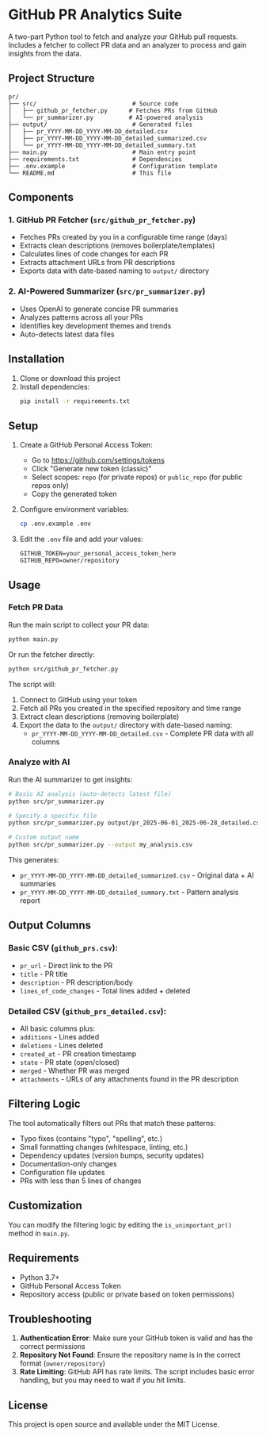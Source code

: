 # GitHub PR Analytics Suite

A two-part Python tool to fetch and analyze your GitHub pull requests. Includes a fetcher to collect PR data and an analyzer to process and gain insights from the data.

## Project Structure

```
pr/
├── src/                           # Source code
│   ├── github_pr_fetcher.py      # Fetches PRs from GitHub
│   └── pr_summarizer.py          # AI-powered analysis
├── output/                        # Generated files
│   ├── pr_YYYY-MM-DD_YYYY-MM-DD_detailed.csv
│   ├── pr_YYYY-MM-DD_YYYY-MM-DD_detailed_summarized.csv
│   └── pr_YYYY-MM-DD_YYYY-MM-DD_detailed_summary.txt
├── main.py                        # Main entry point
├── requirements.txt               # Dependencies
├── .env.example                   # Configuration template
└── README.md                      # This file
```

## Components

### 1. **GitHub PR Fetcher** (`src/github_pr_fetcher.py`)
- Fetches PRs created by you in a configurable time range (days)
- Extracts clean descriptions (removes boilerplate/templates)
- Calculates lines of code changes for each PR
- Extracts attachment URLs from PR descriptions
- Exports data with date-based naming to `output/` directory

### 2. **AI-Powered Summarizer** (`src/pr_summarizer.py`)
- Uses OpenAI to generate concise PR summaries
- Analyzes patterns across all your PRs
- Identifies key development themes and trends
- Auto-detects latest data files

## Installation

1. Clone or download this project
2. Install dependencies:
   ```bash
   pip install -r requirements.txt
   ```

## Setup

1. Create a GitHub Personal Access Token:
   - Go to https://github.com/settings/tokens
   - Click "Generate new token (classic)"
   - Select scopes: `repo` (for private repos) or `public_repo` (for public repos only)
   - Copy the generated token

2. Configure environment variables:
   ```bash
   cp .env.example .env
   ```

3. Edit the `.env` file and add your values:
   ```
   GITHUB_TOKEN=your_personal_access_token_here
   GITHUB_REPO=owner/repository
   ```

## Usage

### Fetch PR Data

Run the main script to collect your PR data:
```bash
python main.py
```

Or run the fetcher directly:
```bash
python src/github_pr_fetcher.py
```

The script will:
1. Connect to GitHub using your token
2. Fetch all PRs you created in the specified repository and time range
3. Extract clean descriptions (removing boilerplate)
4. Export the data to the `output/` directory with date-based naming:
   - `pr_YYYY-MM-DD_YYYY-MM-DD_detailed.csv` - Complete PR data with all columns

### Analyze with AI

Run the AI summarizer to get insights:
```bash
# Basic AI analysis (auto-detects latest file)
python src/pr_summarizer.py

# Specify a specific file
python src/pr_summarizer.py output/pr_2025-06-01_2025-06-28_detailed.csv

# Custom output name
python src/pr_summarizer.py --output my_analysis.csv
```

This generates:
- `pr_YYYY-MM-DD_YYYY-MM-DD_detailed_summarized.csv` - Original data + AI summaries
- `pr_YYYY-MM-DD_YYYY-MM-DD_detailed_summary.txt` - Pattern analysis report

## Output Columns

### Basic CSV (`github_prs.csv`):
- `pr_url` - Direct link to the PR
- `title` - PR title
- `description` - PR description/body
- `lines_of_code_changes` - Total lines added + deleted

### Detailed CSV (`github_prs_detailed.csv`):
- All basic columns plus:
- `additions` - Lines added
- `deletions` - Lines deleted
- `created_at` - PR creation timestamp
- `state` - PR state (open/closed)
- `merged` - Whether PR was merged
- `attachments` - URLs of any attachments found in the PR description

## Filtering Logic

The tool automatically filters out PRs that match these patterns:
- Typo fixes (contains "typo", "spelling", etc.)
- Small formatting changes (whitespace, linting, etc.)
- Dependency updates (version bumps, security updates)
- Documentation-only changes
- Configuration file updates
- PRs with less than 5 lines of changes

## Customization

You can modify the filtering logic by editing the `is_unimportant_pr()` method in `main.py`.

## Requirements

- Python 3.7+
- GitHub Personal Access Token
- Repository access (public or private based on token permissions)

## Troubleshooting

1. **Authentication Error**: Make sure your GitHub token is valid and has the correct permissions
2. **Repository Not Found**: Ensure the repository name is in the correct format (`owner/repository`)
3. **Rate Limiting**: GitHub API has rate limits. The script includes basic error handling, but you may need to wait if you hit limits.

## License

This project is open source and available under the MIT License.